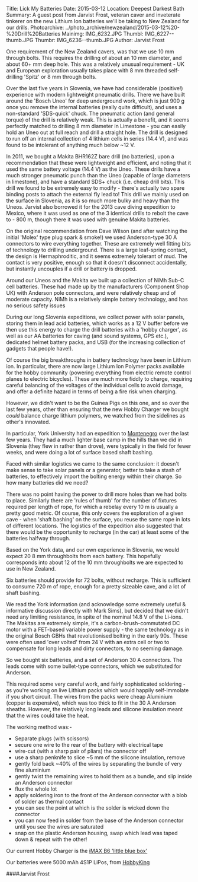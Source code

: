 Title: Lick My Batteries
Date: 2015-03-12
Location: Deepest Darkest Bath
Summary: A guest post from Jarvist Frost, veteran caver and inveterate tinkerer on the new Lithium Ion batteries we'll be taking to New Zealand for our drills.
Photoarchive: ../photo_archive/newzealand/2015-03-12%20-%20Drill%20Batteries
Mainimg: IMG_6232.JPG
Thumbl: IMG_6227--thumb.JPG
Thumbr: IMG_6236--thumb.JPG
Author: Jarvist Frost


One requirement of the New Zealand cavers, was that we use 10 mm through bolts. This requires the drilling of about an 10 mm diameter, and about 60+ mm deep hole. This was a relatively unusual requirement - UK and European exploration usually takes place with 8 mm threaded self-drilling 'Spitz' or 8 mm through bolts.  

Over the last five years in Slovenia, we have had considerable (positive!) experience with modern lightweight pneumatic drills. There we have built around the 'Bosch Uneo' for deep underground work, which is just 900 g once you remove the internal batteries (really quite difficult), and uses a non-standard 'SDS-quick' chuck. The pneumatic action (and general torque) of the drill is relatively weak. This is actually a benefit, and it seems perfectly matched to drilling 8 mm diameter in Limestone - you can easily hold an Uneo out at full reach and drill a straight hole. The drill is designed to run off an internal collection of 4 lithium cells in series (14.4 V), and was found to be intolerant of anything much below ~12 V. 

In 2011, we bought a Makita BHR162Z bare drill (no batteries), upon a recommendation that these were lightweight and efficient, and noting that it used the same battery voltage (14.4 V) as the Uneo. These drills have a much stronger pneumatic punch than the Uneo (capable of large diameters in limestone), and have a standard SDS+ chuck (i.e. cheap drill bits).
This drill we found to be extremely easy to modify - there's actually two spare binding posts to attach the external fly lead to! This drill we mainly used on the surface in Slovenia, as it is so much more bulky and heavy than the Uneos. Jarvist also borrowed it for the 2013 cave diving expedition to Mexico, where it was used as one of the 3 identical drills to rebolt the cave to - 800 m, though there it was used with genuine Makita batteries.

On the original recommendation from Dave Wilson (and after watching the initial 'Molex' type plug spark & smoke!) we used Anderson-type 30 A connectors to wire everything together. These are extremely well fitting bits of technology to drilling underground. There is a large leaf-spring contact, the design is Hermaphroditic, and it seems extremely tolerant of mud. The contact is very positive, enough so that it doesn't disconnect accidentally, but instantly uncouples if a drill or battery is dropped.

Around our Uneos and the Makita we built up a collection of NiMh Sub-C cell batteries. These had made up by the manufacturers (Component Shop UK) with Anderson pole connectors, and were relatively cheap and of moderate capacity. NiMh is a relatively simple battery technology, and has no serious safety issues 

During our long Slovenia expeditions, we collect power with solar panels, storing them in lead acid batteries, which works as a 12 V buffer before we then use this energy to charge the drill batteries with a 'hobby charger', as well as our AA batteries for caving (and sound systems, GPS etc.), dedicated helmet battery packs, and USB (for the increasing collection of gadgets that people have!).

Of course the big breakthroughs in battery technology have been in Lithium ion. In particular, there are now large Lithium Ion Polymer packs available for the hobby community (powering everything from electric remote control planes to electric bicycles). These are much more fiddly to charge, requiring careful balancing of the voltages of the individual cells to avoid damage, and offer a definite hazard in terms of being a fire risk when charging.

However, we didn't want to be the Guinea Pigs on this one, and so over the last few years, other than ensuring that the new Hobby Charger we bought _could_ balance charge lithium polymers, we watched from the sidelines as other's innovated.

In particular, York University had an expedition to [Montenegro](http://durmitor.yucpc.org.uk/misc/drill_batteries.php) over the last few years. They had a much lighter base camp in the hills than we did in Slovenia (they flew in rather than drove), were typically in the field for fewer weeks, and were doing a lot of surface based shaft bashing.


Faced with similar logistics we came to the same conclusion: it doesn't make sense to take solar panels or a generator, better to take a stash of batteries, to effectively import the bolting energy within their charge. So how many batteries did we need?

There was no point having the power to drill more holes than we had bolts to place. Similarly there are 'rules of thumb' for the number of fixtures required per length of rope, for which a rebelay every 10 m is usually a pretty good metric. Of course, this only covers the exploration of a given cave - when 'shaft bashing' on the surface, you reuse the same rope in lots of different locations.
The logistics of the expedition also suggested that there would be the opportunity to recharge (in the car) at least some of the batteries halfway through.

Based on the York data, and our own experience in Slovenia, we would expect 20 8 mm throughbolts from each battery. This hopefully corresponds into about 12 of the 10 mm throughbolts we are expected to use in New Zealand.

Six batteries should provide for 72 bolts, without recharge. This is sufficient to consume 720 m of rope, enough for a pretty sizeable cave, and a lot of shaft bashing.

We read the York information (and acknowledge some extremely useful & informative discussion directly with Mark Sims), but decided that we didn't need any limiting resistance, in spite of the nominal 14.8 V of the Li-ions. The Makitas are extremely simple, it's a carbon-brush-commutated DC motor with a FET-based variable power supply - the same technology as in the original Bosch GBHs that revolutionised bolting in the early 90s. These were often used 'over volted' from 24 V with an extra cell or two to compensate for long leads and dirty connectors, to no seeming damage.

So we bought six batteries, and a set of Anderson 30 A connectors. The leads come with some bullet-type connectors, which we substituted for Anderson.

This required some very careful work, and fairly sophisticated soldering - as you're working on live Lithium packs which would happily self-immolate if you short circuit. The wires from the packs were cheap Aluminium (copper is expensive), which was too thick to fit in the 30 A Anderson sheaths. However, the relatively long leads and silicone insulation meant that the wires could take the heat.
 
The working method was:-

* Separate plugs (with scissors)
* secure one wire to the rear of the battery with electrical tape
* wire-cut (with a sharp pair of pliars) the connector off
* use a sharp penknife to slice ~5 mm of the silicone insulation, remove
* gently fold back ~40% of the wires by separating the bundle of very fine aluminium
* gently twist the remaining wires to hold them as a bundle, and slip inside an Anderson connector
* flux the whole lot
* apply soldering iron to the front of the Anderson connector with a blob of solder as thermal contact
* you can see the point at which is the solder is wicked down the connector
* you can now feed in solder from the base of the Anderson connector until you see the wires are saturated
* snap on the plastic Anderson housing, swap which lead was taped down & repeat with the other!


Our current Hobby Charger is the [iMAX B6 'little blue box'](http://www.dx.com/p/imax-b6-2-5-lcd-rc-lipo-battery-balance-charger-100-240v-us-plug-35190)

Our batteries were 5000 mAh 4S1P LiPos, from [HobbyKing](http://www.hobbyking.co.uk/hobbyking/store/__15521__Turnigy_5000mAh_4S1P_14_8v_20C_hardcase_pack.html)

####Jarvist Frost
